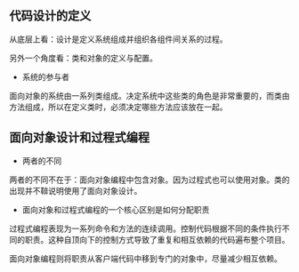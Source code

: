 ## 代码设计的定义

从底层上看：设计是定义系统组成并组织各组件间关系的过程。

另外一个角度看：类和对象的定义与配置。

* 系统的参与者

面向对象的系统由一系列类组成。决定系统中这些类的角色是非常重要的，而类由方法组成，所以在定义类时，必须决定哪些方法应该放在一起。

## 面向对象设计和过程式编程

* 两者的不同

两者的不同不在于：面向对象编程中包含对象。因为过程式也可以使用对象。类的出现并不鞥说明使用了面向对象设计。

* 面向对象和过程式编程的一个核心区别是如何分配职责

过程式编程表现为一系列命令和方法的连续调用。控制代码根据不同的条件执行不同的职责。这种自顶向下的控制方式导致了重复和相互依赖的代码遍布整个项目。

面向对象编程则将职责从客户端代码中移到专门的对象中，尽量减少相互依赖。